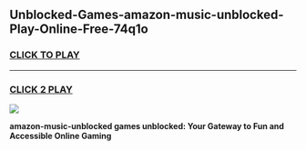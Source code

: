 
## Unblocked-Games-amazon-music-unblocked-Play-Online-Free-74q1o
<h3>
<a href="https://premium76.site?title=amazon-music-unblocked&ref=26A">CLICK TO PLAY</a></h3>
<hr>

<h3>
<a href="https://premium76.site?title=amazon-music-unblocked&ref=26A">CLICK 2 PLAY</a>
  
</h3>

<a href="https://premium76.site?title=amazon-music-unblocked&ref=26A"><img src="https://clearcache.store/games.png"></a>


**amazon-music-unblocked games unblocked: Your Gateway to Fun and Accessible Online Gaming**
